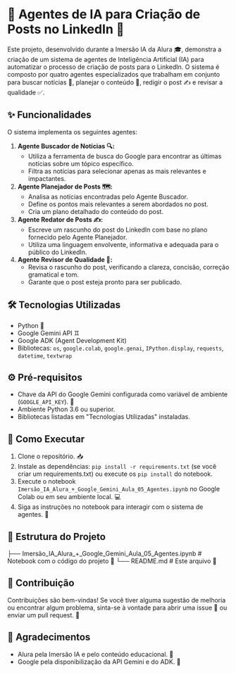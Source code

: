 # 🤖 Agentes de IA para Criação de Posts no LinkedIn 🚀

Este projeto, desenvolvido durante a Imersão IA da Alura 🎓, demonstra a criação de um sistema de agentes de Inteligência Artificial (IA) para automatizar o processo de criação de posts para o LinkedIn. O sistema é composto por quatro agentes especializados que trabalham em conjunto para buscar notícias 📰, planejar o conteúdo 📝, redigir o post ✍️ e revisar a qualidade ✅.

## ✨ Funcionalidades

O sistema implementa os seguintes agentes:

1.  **Agente Buscador de Notícias 🔍:**
    * Utiliza a ferramenta de busca do Google para encontrar as últimas notícias sobre um tópico específico.
    * Filtra as notícias para selecionar apenas as mais relevantes e impactantes.
2.  **Agente Planejador de Posts 🗺️:**
    * Analisa as notícias encontradas pelo Agente Buscador.
    * Define os pontos mais relevantes a serem abordados no post.
    * Cria um plano detalhado do conteúdo do post.
3.  **Agente Redator de Posts ✍️:**
    * Escreve um rascunho do post do LinkedIn com base no plano fornecido pelo Agente Planejador.
    * Utiliza uma linguagem envolvente, informativa e adequada para o público do LinkedIn.
4.  **Agente Revisor de Qualidade 🧐:**
    * Revisa o rascunho do post, verificando a clareza, concisão, correção gramatical e tom.
    * Garante que o post esteja pronto para ser publicado.

## 🛠️ Tecnologias Utilizadas

* Python 🐍
* Google Gemini API ♊
* Google ADK (Agent Development Kit)
* Bibliotecas: `os`, `google.colab`, `google.genai`, `IPython.display`, `requests`, `datetime`, `textwrap`

## ⚙️ Pré-requisitos

* Chave da API do Google Gemini configurada como variável de ambiente (`GOOGLE_API_KEY`). 🔑
* Ambiente Python 3.6 ou superior.
* Bibliotecas listadas em "Tecnologias Utilizadas" instaladas.

## 🚀 Como Executar

1.  Clone o repositório. 📥
2.  Instale as dependências: `pip install -r requirements.txt` (se você criar um requirements.txt) ou execute os `pip install` do notebook.
3.  Execute o notebook `Imersão_IA_Alura_+_Google_Gemini_Aula_05_Agentes.ipynb` no Google Colab ou em seu ambiente local. 💻
4.  Siga as instruções no notebook para interagir com o sistema de agentes. 🚀

## 📂 Estrutura do Projeto
├── Imersão_IA_Alura_+_Google_Gemini_Aula_05_Agentes.ipynb # Notebook com o código do projeto 📓
└── README.md # Este arquivo 📄


## 🤝 Contribuição

Contribuições são bem-vindas! Se você tiver alguma sugestão de melhoria ou encontrar algum problema, sinta-se à vontade para abrir uma issue 🐛 ou enviar um pull request. 🎁


## 🙏 Agradecimentos

* Alura pela Imersão IA e pelo conteúdo educacional. 💙
* Google pela disponibilização da API Gemini e do ADK. 🚀
